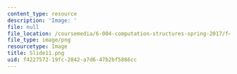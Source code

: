 ```yaml
---
content_type: resource
description: 'Image: '
file: null
file_location: /coursemedia/6-004-computation-structures-spring-2017/f422757219fc2842a7d647b2bf5866cc_Slide11.png
file_type: image/png
resourcetype: Image
title: Slide11.png
uid: f4227572-19fc-2842-a7d6-47b2bf5866cc
---
```

